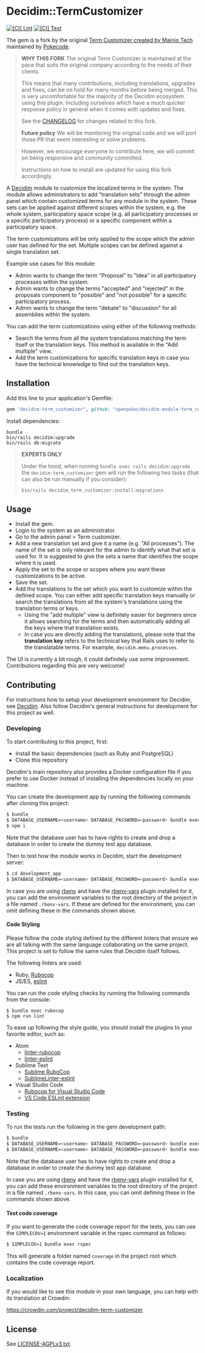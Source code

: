 # Decidim::TermCustomizer

[![[CI] Lint](https://github.com/openpoke/decidim-module-term_customizer/actions/workflows/lint.yml/badge.svg)](https://github.com/openpoke/decidim-module-term_customizer/actions/workflows/lint.yml)
[![[CI] Test](https://github.com/openpoke/decidim-module-term_customizer/actions/workflows/test.yml/badge.svg)](https://github.com/openpoke/decidim-module-term_customizer/actions/workflows/test.yml)

The gem is a fork by the original [Term Customizer created by Mainio Tech](https://github.com/mainio/decidim-module-term_customizer) maintained by [Pokecode](https://pokecode.net).

> **WHY THIS FORK**
> The original Term Customizer is maintained at the pace that suits the original company according to the needs of their clients.
>
> This means that many contributions, including translations, upgrades and fixes, can be on hold for many months before being merged.
> This is very uncomfortable for the majority of the Decidim ecosystem using this plugin. Including ourselves which have a much quicker response policy in general when it comes with updates and fixes.
>
> See the [CHANGELOG](CHANGELOG.md) for changes related to this fork.
>
> **Future policy**
> We will be monitoring the original code and we will port those PR that seem interesting or solve problems.
>
> However, we encourage everyone to contribute here, we will commit on being responsive and community committed.
>
> Instructions on how to install are updated for using this fork accordingly.


A [Decidim](https://github.com/decidim/decidim) module to customize the
localized terms in the system. The module allows administrators to add
"translation sets" through the admin panel which contain customized terms for
any module in the system. These sets can be applied against different scopes
within the system, e.g. the whole system, participatory space scope (e.g. all
participatory processes or a specific participatory process) or a specific
component within a participatory space.

The term customizations will be only applied to the scope which the admin user
has defined for the set. Multiple scopes can be defined against a single
translation set.

Example use cases for this module:

- Admin wants to change the term "Proposal" to "Idea" in all participatory
  processes within the system.
- Admin wants to change the terms "accepted" and "rejected" in the proposals
  component to "possible" and "not possible" for a specific participatory
  process.
- Admin wants to change the term "debate" to "discussion" for all assemblies
  within the system.

You can add the term customizations using either of the following methods:

- Search the terms from all the system translations matching the term itself or
  the translation keys. This method is available in the "Add multiple" view.
- Add the term customizations for specific translation keys in case you have the
  technical knowledge to find out the translation keys.

## Installation

Add this line to your application's Gemfile:

```ruby
gem "decidim-term_customizer", github: "openpoke/decidim-module-term_customizer"
```

Install dependencies:

```
bundle
bin/rails decidim:upgrade
bin/rails db:migrate
```

> **EXPERTS ONLY**
>
> Under the hood, when running `bundle exec rails decidim:upgrade` the `decidim-term_customizer` gem will run the following two tasks (that can also be run manually if you consider):
>
> ```bash
> bin/rails decidim_term_customizer:install:migrations
> ```

## Usage

- Install the gem.
- Login to the system as an administrator.
- Go to the admin panel > Term customizer.
- Add a new translation set and give it a name (e.g. "All processes"). The
  name of the set is only relevant for the admin to identify what that set is
  used for. It is suggested to give the sets a name that identifies the scope
  where it is used.
- Apply the set to the scope or scopes where you want these customizations to be
  active.
- Save the set.
- Add the translations to the set which you want to customize within the defined
  scope. You can either add specific translation keys manually or search the
  translations from all the system's translations using the translation terms or
  keys.
  * Using the "add multiple" view is definitely easier for beginners since it
    allows searching for the terms and then automatically adding all the keys
    where that translation exists.
  * In case you are directly adding the translations, please note that the
    **translation key** refers to the technical key that Rails uses to refer to
    the translatable terms. For example, `decidim.menu.processes`.

The UI is currently a bit rough, it could definitely use some improvement.
Contributions regarding this are very welcome!

## Contributing

For instructions how to setup your development environment for Decidim, see [Decidim](https://github.com/decidim/decidim). Also follow Decidim's general
instructions for development for this project as well.

### Developing

To start contributing to this project, first:

- Install the basic dependencies (such as Ruby and PostgreSQL)
- Clone this repository

Decidim's main repository also provides a Docker configuration file if you
prefer to use Docker instead of installing the dependencies locally on your
machine.

You can create the development app by running the following commands after
cloning this project:

```bash
$ bundle
$ DATABASE_USERNAME=<username> DATABASE_PASSWORD=<password> bundle exec rake development_app
$ npm i
```

Note that the database user has to have rights to create and drop a database in
order to create the dummy test app database.

Then to test how the module works in Decidim, start the development server:

```bash
$ cd development_app
$ DATABASE_USERNAME=<username> DATABASE_PASSWORD=<password> bundle exec rails s
```

In case you are using [rbenv](https://github.com/rbenv/rbenv) and have the
[rbenv-vars](https://github.com/rbenv/rbenv-vars) plugin installed for it, you
can add the environment variables to the root directory of the project in a file
named `.rbenv-vars`. If these are defined for the environment, you can omit
defining these in the commands shown above.

#### Code Styling

Please follow the code styling defined by the different linters that ensure we
are all talking with the same language collaborating on the same project. This
project is set to follow the same rules that Decidim itself follows.

The following linters are used:

- Ruby, [Rubocop](https://rubocop.readthedocs.io/)
- JS/ES, [eslint](https://eslint.org/)

You can run the code styling checks by running the following commands from the
console:

```
$ bundle exec rubocop
$ npm run lint
```

To ease up following the style guide, you should install the plugins to your
favorite editor, such as:

- Atom
  * [linter-rubocop](https://atom.io/packages/linter-rubocop)
  * [linter-eslint](https://atom.io/packages/linter-eslint)
- Sublime Text
  * [Sublime RuboCop](https://github.com/pderichs/sublime_rubocop)
  * [SublimeLinter-eslint](https://github.com/SublimeLinter/SublimeLinter-eslint)
- Visual Studio Code
  * [Rubocop for Visual Studio Code](https://github.com/misogi/vscode-ruby-rubocop)
  * [VS Code ESLint extension](https://marketplace.visualstudio.com/items?itemName=dbaeumer.vscode-eslint)

### Testing

To run the tests run the following in the gem development path:

```bash
$ bundle
$ DATABASE_USERNAME=<username> DATABASE_PASSWORD=<password> bundle exec rake test_app
$ DATABASE_USERNAME=<username> DATABASE_PASSWORD=<password> bundle exec rspec
```

Note that the database user has to have rights to create and drop a database in
order to create the dummy test app database.

In case you are using [rbenv](https://github.com/rbenv/rbenv) and have the
[rbenv-vars](https://github.com/rbenv/rbenv-vars) plugin installed for it, you
can add these environment variables to the root directory of the project in a
file named `.rbenv-vars`. In this case, you can omit defining these in the
commands shown above.

#### Test code coverage

If you want to generate the code coverage report for the tests, you can use
the `SIMPLECOV=1` environment variable in the rspec command as follows:

```bash
$ SIMPLECOV=1 bundle exec rspec
```

This will generate a folder named `coverage` in the project root which contains
the code coverage report.

### Localization

If you would like to see this module in your own language, you can help with its
translation at Crowdin:

https://crowdin.com/project/decidim-term-customizer

## License

See [LICENSE-AGPLv3.txt](LICENSE-AGPLv3.txt).
